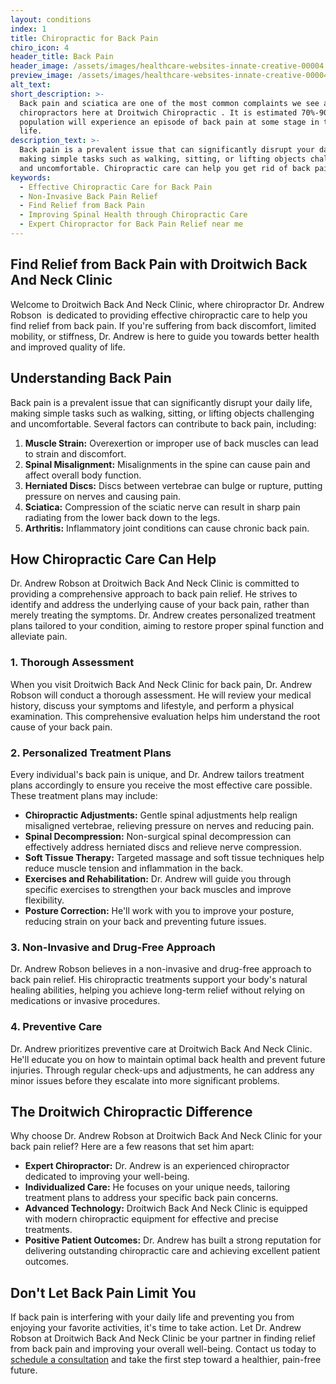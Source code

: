 ```yaml
---
layout: conditions
index: 1
title: Chiropractic for Back Pain
chiro_icon: 4
header_title: Back Pain
header_image: /assets/images/healthcare-websites-innate-creative-00004.jpg
preview_image: /assets/images/healthcare-websites-innate-creative-00004.jpg
alt_text:
short_description: >-
  Back pain and sciatica are one of the most common complaints we see as
  chiropractors here at Droitwich Chiropractic . It is estimated 70%-90% of the
  population will experience an episode of back pain at some stage in their
  life.
description_text: >-
  Back pain is a prevalent issue that can significantly disrupt your daily life,
  making simple tasks such as walking, sitting, or lifting objects challenging
  and uncomfortable. Chiropractic care can help you get rid of back pain.
keywords:
  - Effective Chiropractic Care for Back Pain
  - Non-Invasive Back Pain Relief
  - Find Relief from Back Pain
  - Improving Spinal Health through Chiropractic Care
  - Expert Chiropractor for Back Pain Relief near me
---
```

## **Find Relief from Back Pain with Droitwich Back And Neck Clinic**

Welcome to Droitwich Back And Neck Clinic, where chiropractor Dr. Andrew Robson&nbsp; is dedicated to providing effective chiropractic care to help you find relief from back pain. If you're suffering from back discomfort, limited mobility, or stiffness, Dr. Andrew is here to guide you towards better health and improved quality of life.

## **Understanding Back Pain**

Back pain is a prevalent issue that can significantly disrupt your daily life, making simple tasks such as walking, sitting, or lifting objects challenging and uncomfortable. Several factors can contribute to back pain, including:

1. **Muscle Strain:** Overexertion or improper use of back muscles can lead to strain and discomfort.
2. **Spinal Misalignment:** Misalignments in the spine can cause pain and affect overall body function.
3. **Herniated Discs:** Discs between vertebrae can bulge or rupture, putting pressure on nerves and causing pain.
4. **Sciatica:** Compression of the sciatic nerve can result in sharp pain radiating from the lower back down to the legs.
5. **Arthritis:** Inflammatory joint conditions can cause chronic back pain.

## **How Chiropractic Care Can Help**

Dr. Andrew Robson at Droitwich Back And Neck Clinic is committed to providing a comprehensive approach to back pain relief. He strives to identify and address the underlying cause of your back pain, rather than merely treating the symptoms. Dr. Andrew creates personalized treatment plans tailored to your condition, aiming to restore proper spinal function and alleviate pain.

### **1\. Thorough Assessment**

When you visit Droitwich Back And Neck Clinic for back pain, Dr. Andrew Robson will conduct a thorough assessment. He will review your medical history, discuss your symptoms and lifestyle, and perform a physical examination. This comprehensive evaluation helps him understand the root cause of your back pain.

### **2\. Personalized Treatment Plans**

Every individual's back pain is unique, and Dr. Andrew tailors treatment plans accordingly to ensure you receive the most effective care possible. These treatment plans may include:

* **Chiropractic Adjustments:** Gentle spinal adjustments help realign misaligned vertebrae, relieving pressure on nerves and reducing pain.
* **Spinal Decompression:** Non-surgical spinal decompression can effectively address herniated discs and relieve nerve compression.
* **Soft Tissue Therapy:** Targeted massage and soft tissue techniques help reduce muscle tension and inflammation in the back.
* **Exercises and Rehabilitation:** Dr. Andrew will guide you through specific exercises to strengthen your back muscles and improve flexibility.
* **Posture Correction:** He'll work with you to improve your posture, reducing strain on your back and preventing future issues.

### **3\. Non-Invasive and Drug-Free Approach**

Dr. Andrew Robson believes in a non-invasive and drug-free approach to back pain relief. His chiropractic treatments support your body's natural healing abilities, helping you achieve long-term relief without relying on medications or invasive procedures.

### **4\. Preventive Care**

Dr. Andrew prioritizes preventive care at Droitwich Back And Neck Clinic. He'll educate you on how to maintain optimal back health and prevent future injuries. Through regular check-ups and adjustments, he can address any minor issues before they escalate into more significant problems.

## **The Droitwich Chiropractic Difference**

Why choose Dr. Andrew Robson at Droitwich Back And Neck Clinic for your back pain relief? Here are a few reasons that set him apart:

* **Expert Chiropractor:** Dr. Andrew is an experienced chiropractor dedicated to improving your well-being.
* **Individualized Care:** He focuses on your unique needs, tailoring treatment plans to address your specific back pain concerns.
* **Advanced Technology:** Droitwich Back And Neck Clinic is equipped with modern chiropractic equipment for effective and precise treatments.
* **Positive Patient Outcomes:** Dr. Andrew has built a strong reputation for delivering outstanding chiropractic care and achieving excellent patient outcomes.

## **Don't Let Back Pain Limit You**

If back pain is interfering with your daily life and preventing you from enjoying your favorite activities, it's time to take action. Let Dr. Andrew Robson at Droitwich Back And Neck Clinic be your partner in finding relief from back pain and improving your overall well-being. Contact us today to [schedule a consultation](/contact.html) and take the first step toward a healthier, pain-free future.